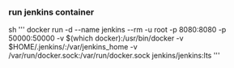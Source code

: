 ### run jenkins container
sh '''
docker run -d --name jenkins --rm -u root -p 8080:8080 -p 50000:50000 -v $(which docker):/usr/bin/docker -v $HOME/.jenkins/:/var/jenkins_home -v /var/run/docker.sock:/var/run/docker.sock jenkins/jenkins:lts
'''
